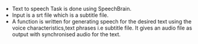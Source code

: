 - Text to speech Task is done using SpeechBrain.
- Input is a srt file which is a subtitle file.
- A function is written for generating speech for the desired text using the voice characteristics,text phrases i.e subtitle file. It gives an audio file as output with synchronised audio for the text.
